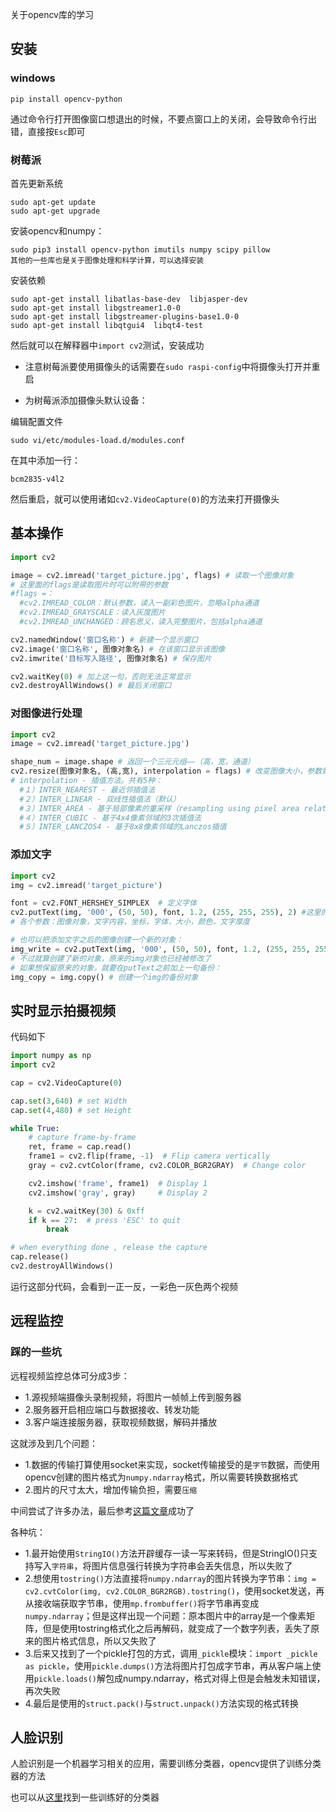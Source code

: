 关于opencv库的学习

## 安装

### windows

```
pip install opencv-python
```
通过命令行打开图像窗口想退出的时候，不要点窗口上的关闭，会导致命令行出错，直接按`Esc`即可

### 树莓派

首先更新系统
```
sudo apt-get update 
sudo apt-get upgrade
```

安装opencv和numpy：
```
sudo pip3 install opencv-python imutils numpy scipy pillow
其他的一些库也是关于图像处理和科学计算，可以选择安装
```

安装依赖
```
sudo apt-get install libatlas-base-dev  libjasper-dev
sudo apt-get install libgstreamer1.0-0
sudo apt-get install libgstreamer-plugins-base1.0-0
sudo apt-get install libqtgui4  libqt4-test
```

然后就可以在解释器中`import cv2`测试，安装成功

- 注意树莓派要使用摄像头的话需要在`sudo raspi-config`中将摄像头打开并重启

- 为树莓派添加摄像头默认设备：

编辑配置文件
```
sudo vi/etc/modules-load.d/modules.conf
```
在其中添加一行：
```
bcm2835-v4l2
```
然后重启，就可以使用诸如`cv2.VideoCapture(0)`的方法来打开摄像头


## 基本操作

```python
import cv2

image = cv2.imread('target_picture.jpg', flags) # 读取一个图像对象
# 这里面的flags是读取图片时可以附带的参数
#flags =：
  #cv2.IMREAD_COLOR：默认参数，读入一副彩色图片，忽略alpha通道
  #cv2.IMREAD_GRAYSCALE：读入灰度图片
  #cv2.IMREAD_UNCHANGED：顾名思义，读入完整图片，包括alpha通道

cv2.namedWindow('窗口名称') # 新建一个显示窗口
cv2.image('窗口名称', 图像对象名) # 在该窗口显示该图像
cv2.imwrite('目标写入路径', 图像对象名) # 保存图片

cv2.waitKey(0) # 加上这一句，否则无法正常显示
cv2.destroyAllWindows() # 最后关闭窗口
```

### 对图像进行处理

```python
import cv2
image = cv2.imread('target_picture.jpg')

shape_num = image.shape # 返回一个三元元组——（高，宽，通道）
cv2.resize(图像对象名, (高,宽), interpolation = flags) # 改变图像大小，参数需要是整数
# interpolation - 插值方法。共有5种：
  #１）INTER_NEAREST - 最近邻插值法
  #２）INTER_LINEAR - 双线性插值法（默认）
  #３）INTER_AREA - 基于局部像素的重采样（resampling using pixel area relation）。对于图像抽取（image decimation）来说，这可能是一个更好的方法。但如果是放大图像时，它和最近邻法的效果类似。
  #４）INTER_CUBIC - 基于4x4像素邻域的3次插值法
  #５）INTER_LANCZOS4 - 基于8x8像素邻域的Lanczos插值
```

### 添加文字

```python
import cv2
img = cv2.imread('target_picture')

font = cv2.FONT_HERSHEY_SIMPLEX  # 定义字体
cv2.putText(img, '000', (50, 50), font, 1.2, (255, 255, 255), 2) #这里的参数先宽后高
# 各个参数：图像对象，文字内容，坐标，字体，大小，颜色，文字厚度

# 也可以把添加文字之后的图像创建一个新的对象：
img_write = cv2.putText(img, '000', (50, 50), font, 1.2, (255, 255, 255), 2)
# 不过就算创建了新的对象，原来的img对象也已经被修改了
# 如果想保留原来的对象，就要在putText之前加上一句备份：
img_copy = img.copy() # 创建一个img的备份对象
```

## 实时显示拍摄视频

代码如下
```python
import numpy as np
import cv2

cap = cv2.VideoCapture(0)

cap.set(3,640) # set Width
cap.set(4,480) # set Height

while True:
    # capture frame-by-frame
    ret, frame = cap.read()
    frame1 = cv2.flip(frame, -1)  # Flip camera vertically
    gray = cv2.cvtColor(frame, cv2.COLOR_BGR2GRAY)  # Change color

    cv2.imshow('frame', frame1)  # Display 1
    cv2.imshow('gray', gray)     # Display 2

    k = cv2.waitKey(30) & 0xff
    if k == 27:  # press 'ESC' to quit
        break

# when everything done , release the capture
cap.release()
cv2.destroyAllWindows()
```

运行这部分代码，会看到一正一反，一彩色一灰色两个视频

## 远程监控

### 踩的一些坑

远程视频监控总体可分成3步：

- 1.源视频端摄像头录制视频，将图片一帧帧上传到服务器
- 2.服务器开启相应端口与数据接收、转发功能
- 3.客户端连接服务器，获取视频数据，解码并播放

这就涉及到几个问题：

- 1.数据的传输打算使用socket来实现，socket传输接受的是`字节`数据，而使用opencv创建的图片格式为`numpy.ndarray`格式，所以需要转换数据格式
- 2.图片的尺寸太大，增加传输负担，需要`压缩`

中间尝试了许多办法，最后参考[这篇文章](https://www.jianshu.com/p/4aed39710676)成功了

各种坑：

- 1.最开始使用`StringIO()`方法开辟缓存一读一写来转码，但是StringIO()只支持写入`字符串`，将图片信息强行转换为字符串会丢失信息，所以失败了
- 2.想使用`tostring()`方法直接将`numpy.ndarray`的图片转换为字节串：`img = cv2.cvtColor(img, cv2.COLOR_BGR2RGB).tostring()`，使用socket发送，再从接收端获取字节串，使用`mp.frombuffer()`将字节串再变成`numpy.ndarray`；但是这样出现一个问题：原本图片中的array是一个像素矩阵，但是使用tostring格式化之后再解码，就变成了一个数字列表，丢失了原来的图片格式信息，所以又失败了
- 3.后来又找到了一个pickle打包的方式，调用`_pickle`模块：`import _pickle as pickle`，使用`pickle.dumps()`方法将图片打包成字节串，再从客户端上使用`pickle.loads()`解包成numpy.ndarray，格式对得上但是会触发未知错误，再次失败
- 4.最后是使用的`struct.pack()`与`struct.unpack()`方法实现的格式转换

## 人脸识别

人脸识别是一个机器学习相关的应用，需要训练分类器，opencv提供了训练分类器的方法

也可以从[这里](https://github.com/opencv/opencv/tree/master/data/haarcascades)找到一些训练好的分类器

